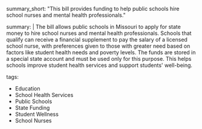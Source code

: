 summary_short: "This bill provides funding to help public schools hire school nurses and mental health professionals."

summary: |
  The bill allows public schools in Missouri to apply for state money to hire school nurses and mental health professionals. Schools that qualify can receive a financial supplement to pay the salary of a licensed school nurse, with preferences given to those with greater need based on factors like student health needs and poverty levels. The funds are stored in a special state account and must be used only for this purpose. This helps schools improve student health services and support students' well-being.

tags:
  - Education
  - School Health Services
  - Public Schools
  - State Funding
  - Student Wellness
  - School Nurses
